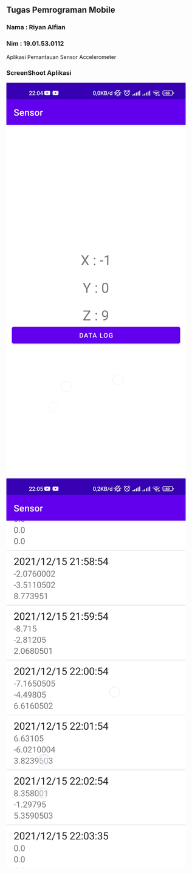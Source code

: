 ## Tugas Pemrograman Mobile

### Nama : Riyan Alfian
### Nim : 19.01.53.0112

Aplikasi Pemantauan Sensor Accelerometer

### ScreenShoot Aplikasi

![ss3](https://github.com/mas-yan/Sensor-Accelerometer/blob/master/ScreenShoot/Screenshot_2021-12-15-22-04-42-447_com.riyan.sensor.jpg)

![ss3](https://github.com/mas-yan/Sensor-Accelerometer/blob/master/ScreenShoot/Screenshot_2021-12-15-22-05-06-442_com.riyan.sensor.jpg)
